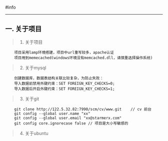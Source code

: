 #info

-----
## 一. 关于项目

> 1. 关于项目
```
	项目采用lamp环境搭建，项目中url重写较多，apache认证
	项目用到memecached(windows环境没有memcached.dll，请慎重选择操作系统)
```

> 2. 关于mysql
```
	创建数据库，数据表结构关联比较复杂，为防止失败：
	导入数据前禁用外键约束：SET FOREIGN_KEY_CHECKS=0;
	导入数据后开启外键约束：SET FOREIGN_KEY_CHECKS=1;
```

> 3. 关于git
```
	git clone http://122.5.32.82:7990/scm/cv/www.git	// cv 前台
	git config --global user.name "xx"
	git config --global user.email "xx@starmerx.com"
	git config core.ignorecase false // 项目是大小写敏感的
```

> 4. 关于ubuntu
```

```
